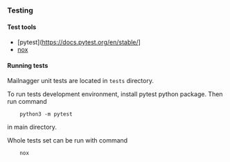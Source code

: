 
### Testing


#### Test tools

* [pytest](https://docs.pytest.org/en/stable/]
* [nox](https://github.com/wntrblm/nox)


#### Running tests

Mailnagger unit tests are located in `tests` directory.

To run tests development environment, install pytest python package.
Then run command
```
    python3 -m pytest
```
in main directory.

Whole tests set can be run with command 
```
    nox
```

